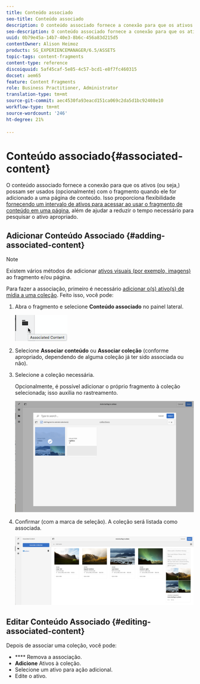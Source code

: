 ```yaml
---
title: Conteúdo associado
seo-title: Conteúdo associado
description: O conteúdo associado fornece a conexão para que os ativos possam ser (opcionalmente) usados com o fragmento quando ele for adicionado a uma página de conteúdo.
seo-description: O conteúdo associado fornece a conexão para que os ativos possam ser (opcionalmente) usados com o fragmento quando ele for adicionado a uma página de conteúdo.
uuid: 0b79e45a-14b7-40e3-8b6c-456a83d215d5
contentOwner: Alison Heimoz
products: SG_EXPERIENCEMANAGER/6.5/ASSETS
topic-tags: content-fragments
content-type: reference
discoiquuid: 5af45caf-5e85-4c57-bcd1-e8f7fc460315
docset: aem65
feature: Content Fragments
role: Business Practitioner, Administrator
translation-type: tm+mt
source-git-commit: aec4530fa93eacd151ca069c2da5d1bc92408e10
workflow-type: tm+mt
source-wordcount: '246'
ht-degree: 21%

---
```



# Conteúdo associado{#associated-content}

O conteúdo associado fornece a conexão para que os ativos (ou seja,) possam ser usados (opcionalmente) com o fragmento quando ele for adicionado a uma página de conteúdo. Isso proporciona flexibilidade [fornecendo um intervalo de ativos para acessar ao usar o fragmento de conteúdo em uma página](/help/sites-authoring/content-fragments.md#using-associated-content), além de ajudar a reduzir o tempo necessário para pesquisar o ativo apropriado.

## Adicionar Conteúdo Associado {#adding-associated-content}

>[!NOTE]
>
>Existem vários métodos de adicionar [ativos visuais (por exemplo, imagens)](/help/assets/content-fragments/content-fragments.md#fragments-with-visual-assets) ao fragmento e/ou página.

Para fazer a associação, primeiro é necessário [adicionar o(s) ativo(s) de mídia a uma coleção](/help/assets/manage-collections.md#adding-assets-to-a-collection). Feito isso, você pode:

1. Abra o fragmento e selecione **Conteúdo associado** no painel lateral.

   ![chlimage_1-207](assets/chlimage_1-207.png)

1. Selecione **Associar conteúdo** ou **Associar coleção** (conforme apropriado, dependendo de alguma coleção já ter sido associada ou não).
1. Selecione a coleção necessária.

   Opcionalmente, é possível adicionar o próprio fragmento à coleção selecionada; isso auxilia no rastreamento.

   ![cfm-6420-04](assets/cfm-6420-04.png)

1. Confirmar (com a marca de seleção). A coleção será listada como associada.

   ![cfm-6420-05](assets/cfm-6420-05.png)

## Editar Conteúdo Associado {#editing-associated-content}

Depois de associar uma coleção, você pode:

* **** Remova a associação.
* **Adicione** Ativos à coleção.
* Selecione um ativo para ação adicional.
* Edite o ativo.

